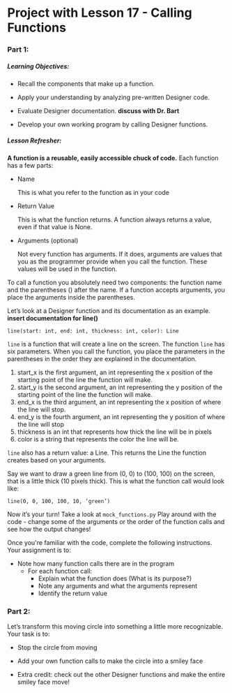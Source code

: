 # Project with Lesson 17 - Calling Functions 
### Part 1: 

##### Learning Objectives: 

- Recall the components that make up a function.  

- Apply your understanding by analyzing pre-written Designer code.

- Evaluate Designer documentation. **discuss with Dr. Bart** 

- Develop your own working program by calling Designer functions. 



##### Lesson Refresher: 
**A function is a reusable, easily accessible chuck of code.** 
Each function has a few parts: 
- Name

   This is what you refer to the function as in your code
- Return Value

    This is what the function returns. A function always returns a value, even if that value is None. 
- Arguments (optional) 

    Not every function has arguments. If it does, arguments are values that you as the programmer provide when you call the function. These values will be used in the function.
    
To call a function you absolutely need two components: the function name and the parentheses () after the name. If a function accepts arguments, you place the arguments inside the parentheses.  

Let’s look at a Designer function and its documentation as an example.
**insert documentation for line()** 

`line(start: int, end: int, thickness: int, color): Line`

`line` is a function that will create a line on the screen. The function `line` has six parameters. When you call the function, you place the parameters in the parentheses in the order they are explained in the documentation. 
1. start_x is the first argument, an int representing the x position of the starting point of the line the function will make. 
2. start_y is the second argument, an int representing the y position of the starting point of the line the function will make. 
3. end_x is the third argument, an int representing the x position of where the line will stop.
4. end_y is the fourth argument, an int representing the y position of where the line will stop
5. thickness is an int that represents how thick the line will be in pixels
6. color is a string that represents the color the line will be. 

`line` also has a return value: a Line. This returns the Line the function creates based on your arguments. 

Say we want to draw a green line from (0, 0) to (100, 100) on the screen, that is a little thick (10 pixels thick). This is what the function call would look like: 

`line(0, 0, 100, 100, 10, ‘green’)`

Now it’s your turn! Take a look at `mock_functions.py`
Play around with the code - change some of the arguments or the order of the function calls
and see how the output changes! 

Once you're familiar with the code, complete the following instructions. 
Your assignment is to: 
- Note how many function calls there are in the program
    - For each function call: 
        - Explain what the function does (What is its purpose?) 
        - Note any arguments and what the arguments represent 
        - Identify the return value 

### Part 2: 

Let’s transform this moving circle into something a little more recognizable. Your task is to: 

- Stop the circle from moving

- Add your own function calls to make the circle into a smiley face 
- Extra credit: check out the other Designer functions and make the entire smiley face move! 
